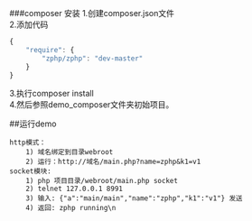 ###composer 安装
1.创建composer.json文件   
2.添加代码  
```javascript
{
    "require": {
        "zphp/zphp": "dev-master"
    }
}
```  
3.执行composer install  
4.然后参照demo_composer文件夹初始项目。

##运行demo

    http模式：
        1) 域名绑定到目录webroot
        2) 运行：http://域名/main.php?name=zphp&k1=v1
    socket模块:
        1) php 项目目录/webroot/main.php socket
        2) telnet 127.0.0.1 8991
        3) 输入: {"a":"main/main","name":"zphp","k1":"v1"} 发送
        4) 返回: zphp running\n
        